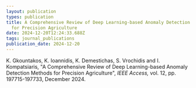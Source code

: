 ```yaml
---
layout: publication
types: publication
title: A Comprehensive Review of Deep Learning-based Anomaly Detection Methods
  for Precision Agriculture
date: 2024-12-20T12:24:33.688Z
tags: journal_publications
publication_date: 2024-12-20
---
```

<!--StartFragment-->

K. Gkountakos, K. Ioannidis, K. Demestichas, S. Vrochidis and I. Kompatsiaris, "A Comprehensive Review of Deep Learning-based Anomaly Detection Methods for Precision Agriculture", *IEEE Access,* vol. 12, pp. 197715-197733, December 2024.

<!--EndFragment-->